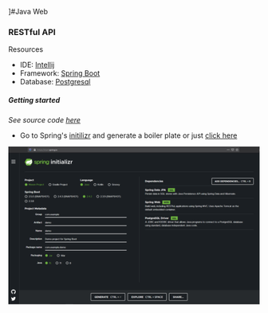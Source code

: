 ]#Java Web

### RESTful API
Resources
- IDE: [Intellij](#)
- Framework: [Spring Boot](#)
- Database: [Postgresql](#)

##### Getting started
*See source code [here](https://github.com/DariusRain/Java/tree/1-18-21/spring-rest-api-basic)*

- Go to Spring's [initilizr](https://start.spring.io/) and generate a boiler plate or just [click here](https://start.spring.io/#!type=maven-project&language=java&platformVersion=2.4.2.RELEASE&packaging=jar&jvmVersion=15&groupId=com.example&artifactId=demo&name=demo&description=Demo%20project%20for%20Spring%20Boot&packageName=com.example.demo&dependencies=data-jpa,web,postgresql)
<img src="https://github.com/DariusRain/Java/blob/1-18-21/imgs/initilizr.svg" /> 

